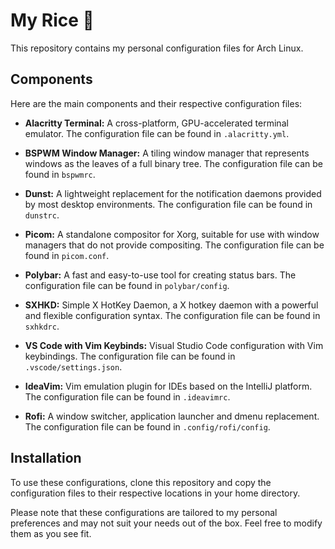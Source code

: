 # My Rice 🍚

This repository contains my personal configuration files for Arch Linux. 

## Components

Here are the main components and their respective configuration files:

- **Alacritty Terminal:** A cross-platform, GPU-accelerated terminal emulator. The configuration file can be found in `.alacritty.yml`.

- **BSPWM Window Manager:** A tiling window manager that represents windows as the leaves of a full binary tree. The configuration file can be found in `bspwmrc`.

- **Dunst:** A lightweight replacement for the notification daemons provided by most desktop environments. The configuration file can be found in `dunstrc`.

- **Picom:** A standalone compositor for Xorg, suitable for use with window managers that do not provide compositing. The configuration file can be found in `picom.conf`.

- **Polybar:** A fast and easy-to-use tool for creating status bars. The configuration file can be found in `polybar/config`.

- **SXHKD:** Simple X HotKey Daemon, a X hotkey daemon with a powerful and flexible configuration syntax. The configuration file can be found in `sxhkdrc`.

- **VS Code with Vim Keybinds:** Visual Studio Code configuration with Vim keybindings. The configuration file can be found in `.vscode/settings.json`.

- **IdeaVim:** Vim emulation plugin for IDEs based on the IntelliJ platform. The configuration file can be found in `.ideavimrc`.

- **Rofi:** A window switcher, application launcher and dmenu replacement. The configuration file can be found in `.config/rofi/config`.

## Installation

To use these configurations, clone this repository and copy the configuration files to their respective locations in your home directory.

Please note that these configurations are tailored to my personal preferences and may not suit your needs out of the box. Feel free to modify them as you see fit.